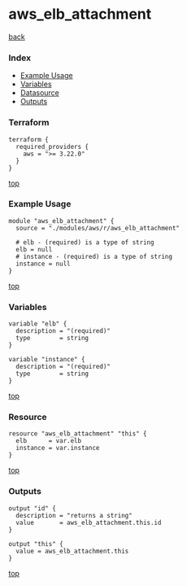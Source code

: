 # aws_elb_attachment

[back](../aws.md)

### Index

- [Example Usage](#example-usage)
- [Variables](#variables)
- [Datasource](#datasource)
- [Outputs](#outputs)

### Terraform

```hcl
terraform {
  required_providers {
    aws = ">= 3.22.0"
  }
}
```

[top](#index)

### Example Usage

```hcl
module "aws_elb_attachment" {
  source = "./modules/aws/r/aws_elb_attachment"

  # elb - (required) is a type of string
  elb = null
  # instance - (required) is a type of string
  instance = null
}
```

[top](#index)

### Variables

```hcl
variable "elb" {
  description = "(required)"
  type        = string
}

variable "instance" {
  description = "(required)"
  type        = string
}
```

[top](#index)

### Resource

```hcl
resource "aws_elb_attachment" "this" {
  elb      = var.elb
  instance = var.instance
}
```

[top](#index)

### Outputs

```hcl
output "id" {
  description = "returns a string"
  value       = aws_elb_attachment.this.id
}

output "this" {
  value = aws_elb_attachment.this
}
```

[top](#index)